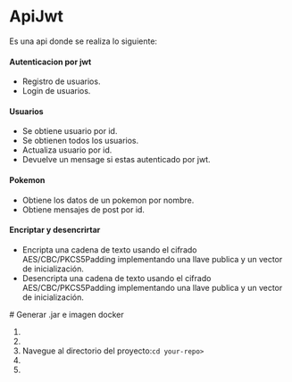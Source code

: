 # ApiJwt
Es una api donde se realiza lo siguiente:
<br>
<h4>Autenticacion por jwt</h4> 
<ul>
<li>Registro de usuarios.</li>
<li>Login de usuarios.</li>
</ul>

<h4>Usuarios</h4> 
<ul>
  <li>Se obtiene usuario por id.</li>
  <li>Se obtienen todos los usuarios.</li>
  <li>Actualiza usuario por id.</li>
  <li>Devuelve un mensage si estas autenticado por jwt.</li>
</ul>

<h4>Pokemon</h4> 
<ul>
  <li>Obtiene los datos de un pokemon por nombre.</li>
  <li>Obtiene mensajes de post por id.</li>
</ul>

<h4>Encriptar y desencrirtar</h4> 
<ul>
  <li>Encripta una cadena de texto usando el cifrado AES/CBC/PKCS5Padding implementando una llave publica y un vector de inicialización.</li>
  <li>Desencripta una cadena de texto usando el cifrado AES/CBC/PKCS5Padding implementando una llave publica y un vector de inicialización.</li>
</ul>
# Generar .jar e imagen docker
<ol>
  <li></li>
  <li></li>
  <li>Navegue al directorio del proyecto:<code>cd your-repo></code></li>
  <li></li>
  <li></li>
</ol>




